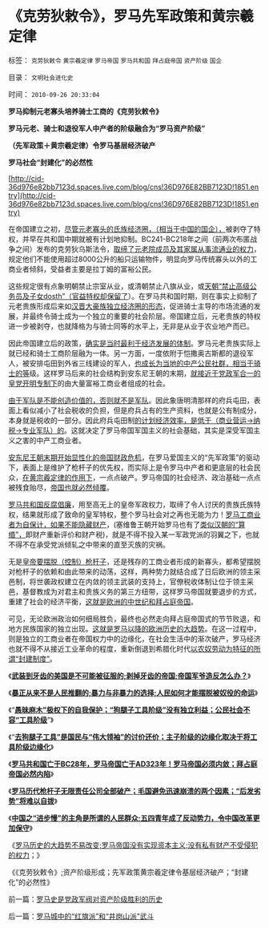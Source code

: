 # 《克劳狄敕令》，罗马先军政策和黄宗羲定律

标签： `克劳狄敕令` `黄宗羲定律` `罗马帝国` `罗马共和国` `拜占庭帝国` `资产阶级` `国企` 

目录： `文明社会进化史`

时间： `2010-09-26 20:33:04`

**罗马抑制元老寡头培养骑士工商的《克劳狄敕令》**

**罗马元老、骑士和退役军人中产者的阶级融合为“罗马资产阶级”**

**（先军政策＋黄宗羲定律）令罗马基层经济破产**

**罗马社会“封建化”的必然性**

[http://cid-36d976e82bb7123d.spaces.live.com/blog/cns!36D976E82BB7123D!1851.entry](http://cid-36d976e82bb7123d.spaces.live.com/blog/cns!36D976E82BB7123D!1851.entry)

在帝国建立之初，[尽管元老寡头的氏族经济圈，（相当于中国的国企），](../../../2010/8/10/罗马公地悲剧和贵族特权，和国有资产流失.md)被剥夺了特权，并早在共和国中期就被有计划地抑制。BC241-BC218年之间（前两次布匿战争之间）发布的克劳狄乌斯法令，[取缔了元老院成员及其家属从事流通业的权力](../../../2010/9/3/明星影帝康茂多遇害是罗马政治转折点.md)，规定他们不能使用超过8000公升的船只运输物件，明显向罗马传统寡头以外的工商业者倾斜，受益者主要是拉丁姆的富裕公民。

这些规定很有点象明朝禁止宗室从业，或清朝禁止八旗从业，或[天朝“禁止高级公务员及子女dosth”（官益特权却保留了](http://blog.sina.com.cn/s/blog_5563a64d0100d3k8.html)）。在罗马共和国时期，则在事实上抑制了元老贵族形成后来如[汉晋大豪族独立经济圈的形态](../../../2009/2/11/好心可能办坏事：西汉和王莽朝的经济危机.md)，促进骑士主导的市场流通的发展，并最终令骑士成为一个独立的重要的社会阶层。帝国建立后，元老贵族的特权进一步被剥夺，也就降格为与骑士同等的水平上，无非是从业于农业地产而已。

因此帝国建立后的政策，[确实是当时最利于经济发展的体制](../../../2010/8/13/罗马帝国真正接近资本主义.md)。罗马元老贵族实际上就已经和骑士工商阶层融为一体。另一方面，一度依附于恺撒奥古斯都的退役军人，被安排屯田到外省三线建设的军人，[也成长为当地的中产公民社群，相当于骑士的等](../../../2010/6/3/罗马元老院富豪和中产者阶层.md)级。这样罗马后来的社会结构到安东尼王朝的末期，[就接近于党政军合一的皇党开明专制下](../../../2009/3/1/维持稳定目前更宜一党制；不宜全国直选普选.md)的由大量富裕工商业者组成的社会。

[由于军队是不能创造价值的，否则就不是军队](../../../2009/8/14/计划经济的划拨是寻租腐败之源.md)。因此象唐明清那样的府兵屯田，表面上看似减小了社会税收的负担，但是府兵占有的生产资料，也就是公有制成分，本身就是税收的一部分。因此府兵屯田制[的计划经济效率，是低于（商业营运->纳税->专业军队）的](../../../2009/8/14/计划经济的致命之处.md)。这就决定了罗马帝国军国主义的社会基础，其实是深受军国主义之害的中产工商业者。

[安东尼王朝末期开始显性化的帝国财政危机](../../../2010/8/20/财政危机！康茂多错了！死了！成了昏君了！.md)，在罗马爱国主义的“先军政策”的驱动下，表面上是维护了枪杆子的优先权，而实际上是令罗马中产者和更底层的社会民众，[在黄宗羲定律的作用下](../../../2009/4/16/社会压力传递和媒体道德明星.md)，一点点破产。罗马帝国的社会经济、政治基础一点点被残食贻尽，[帝国也就必然倾覆](../../../2010/9/10/帝国强大了，也就必然要灭亡了.md)。

[罗马共和国反腐倡廉](../../../2010/3/1/要均贫富后才能民主吗？.md)，用至高无上的皇帝军政权力，取缔了令人讨厌的贵族氏族特权，结果就形成了致命的皇军特权，整个罗马社会对之再也无能为力！[罗马工商业者为自保计，如果不能隐藏财产](../../../2009/8/27/资产存于外，负债寄于内——财不可露眼.md)，(塞维鲁王朝开始罗马也有了[类似汉朝的“算缗”，](../../../2009/12/4/讲政治的货币和要讲政治的私有财产.md)即财产重新评价和财产税)，就是不得不投入某一军政党派的羽翼之下，也就不得不在承受党派倾轧之中带来的直至灭族的灾祸。

无是[皇帝要摆脱（控制）枪杆子](../../../2010/9/11/罗马军阀起义；枪杆子令帝国破产.md)，还是残存的工商业者形成的新寡头，都希望摆脱对枪杆子的依赖和由此带来的动荡，这样，两种势力就结合成了日后欧洲的领主采邑制，将世袭政权建立在内敛的领主武装的支持上，官僚税收体制让位于领主采邑，基督教成为对君主和贵族义务的第三方纽带，这样罗马帝国就要退步的方式，重建了社会的经济平衡，[这就是欧洲的中世纪和拜占庭帝国](../../../2010/5/24/法兰克“封建”因生产力大倒退.md)。

可见，无论欧洲政治如何细局胜负，最终也必然走向拜占庭帝国式的节节败退，和地方民族国家的独立出现。[这就是罗马以降的欧洲历史的大趋势](../../../2010/4/28/大道无为：任何历史和现实的政策必须顺势而为.md)。在这一过程中，则是独立的工商业者在帝国权力中的边缘化，在社会生活中的渐次破产，罗马经济也就不得不从接近工业革命的程度，重新倒退到希腊化时代[以农奴劳动为特征的所谓“封建制度”](../../../2010/5/26/古埃及社会对技术排斥似中国印度.md)。

《[**武装到牙齿的美国是不可能被征服的;剥掉牙齿的帝国;帝国军爷造反怎么办？**](../../../2010/9/18/武装到牙齿的美国是不可能被征服的.md)》

《[**暴正从来不是人民推翻的;暴力与非暴力的选择;人民如何才能摆脱被奴役的命运**](../../../2010/9/18/为什么罗马帝国无法抗拒暴黑幕的落下？.md)》

《“[**愚昧麻木”极权下的自我保护；“狗腿子工具阶级”没有独立利益；公民社会不容“工具阶级**](../../../2010/9/18/罗马帝国的狗腿子工具阶级.md)”》

《“[**去狗腿子工具”是国民与“伟大领袖”的讨价还价；主子阶级的边缘化取决于将工具阶级边缘化**](../../../2010/9/24/罗马社会摆脱狗腿子工具阶级的经验和教训.md)》

《[**罗马共和国亡于BC28年，罗马帝国亡于AD323年！罗马帝国必须内敛；拜占庭帝国必然内陷**](../../../2010/9/24/罗马帝国的兴亡和内敛特性.md)》

《[**罗马历代枪杆子无限责任公司全部破产；毛国避免迅速崩溃的两个因素；“后发劣势”将难以自拨**](../../../2010/9/24/文明古国陷入“后发劣势”将难以自拨.md)》

《[**中国之“进步慢”的主角是所谓的人民群众;五四青年成了反动势力，令中国改革更加保守**](../../../2010/9/25/进步的障碍可能是所谓的“人民群众”.md)》

《[罗马历史的大趋势不易改变;罗马帝国没有实现资本主义;没有私有财产不受侵犯的权力](../../../2010/9/26/罗马史是党政军阀对资产阶级胜利的历史.md)；》

《《克劳狄敕令》;资产阶级形成；先军政策黄宗羲定律令基层经济破产；“封建化”的必然性》



前一篇：[罗马史是党政军阀对资产阶级胜利的历史](../../../2010/9/26/罗马史是党政军阀对资产阶级胜利的历史.md)

后一篇：[罗马城中的“红旗派”和“井岗山派”武斗](../../../2010/9/26/罗马城中的“红旗派”和“井岗山派”武斗.md)